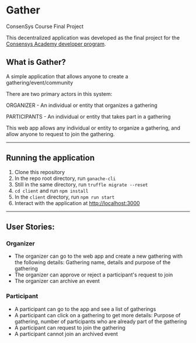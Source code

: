 # Gather

ConsenSys Course Final Project

This decentralized application was developed as the final project for the [Consensys Academy developer program](https://consensys.net/academy/).

## What is Gather?

A simple application that allows anyone to create a gathering/event/community

There are two primary actors in this system:

ORGANIZER - An individual or entity that organizes a gathering

PARTICIPANTS - An individual or entity that takes part in a gathering

This web app allows any individual or entity to organize a gathering, and allow anyone to request to join the gathering.

---
## Running the application
1. Clone this repository
2. In the repo root directory, run `ganache-cli`
3. Still in the same directory, run `truffle migrate --reset`
4. `cd client` and run `npm install` 
5. In the `client` directory, run `npm run start` 
5. Interact with the application at [http://localhost:3000](http://localhost:3000)

---
## User Stories:

### Organizer
- The organizer can go to the web app and create a new gathering with the following details: Gathering name, details and purpose of the gathering
- The organizer can approve or reject a participant's request to join
- The organizer can archive an event

### Participant
- A participant can go to the app and see a list of gatherings
- A participant can click on a gathering to get more details: Purpose of gathering, number of participants who are already part of the gathering
- A participant can request to join the gathering
- A participant cannot join an archived event